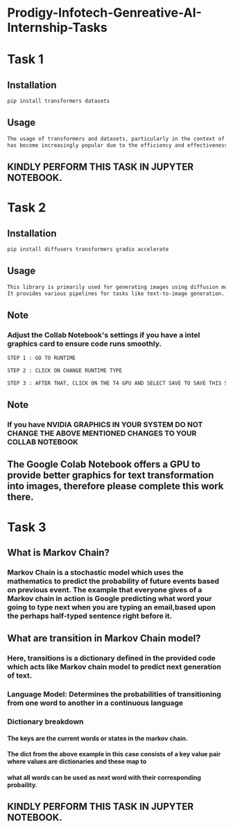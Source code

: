 # Prodigy-Infotech-Genreative-AI-Internship-Tasks
# Task 1
## Installation

```bash
pip install transformers datasets

```
## Usage
```bash
The usage of transformers and datasets, particularly in the context of machine learning and natural language processing (NLP), 
has become increasingly popular due to the efficiency and effectiveness of these tools
```

## KINDLY PERFORM THIS TASK IN JUPYTER NOTEBOOK.

# Task 2
## Installation

```bash
pip install diffusers transformers gradio accelerate
```
## Usage
```bash
This library is primarily used for generating images using diffusion models. 
It provides various pipelines for tasks like text-to-image generation.
```
## Note 
### Adjust the Collab Notebook's settings if you have a intel graphics card to ensure code runs smoothly.

```bash 
STEP 1 : GO TO RUNTIME 

STEP 2 : CLICK ON CHANGE RUNTIME TYPE

STEP 3 : AFTER THAT, CLICK ON THE T4 GPU AND SELECT SAVE TO SAVE THIS SETTING.

```
## Note 
### If you have NVIDIA GRAPHICS IN YOUR SYSTEM DO NOT CHANGE THE ABOVE MENTIONED CHANGES TO YOUR COLLAB NOTEBOOK

## The Google Colab Notebook offers a GPU to provide better graphics for text transformation into images, therefore please complete this work there.

# Task 3
## What is Markov Chain?

### Markov Chain is a stochastic model which uses the mathematics to predict the probability of future events based on previous event. The example that everyone gives of a Markov chain in action is Google predicting what word your going to type next when you are typing an email,based upon the perhaps half-typed sentence right before it.

## What are transition in Markov Chain model?

### Here, transitions is a dictionary defined in the provided code which acts like Markov chain model to predict next generation of text. 
### Language Model: Determines the probabilities of transitioning from one word to another in a continuous language

### Dictionary breakdown

#### The keys are the current words or states in the markov chain.
#### The dict from the above example in this case consists of a key value pair where values are dictionaries and these map to 
#### what all words can be used as next word with their corresponding probaility.


## KINDLY PERFORM THIS TASK IN JUPYTER NOTEBOOK.
